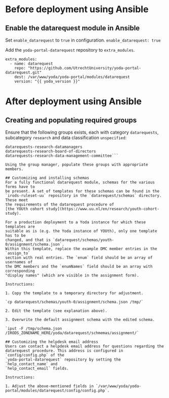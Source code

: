 # Before deployment using Ansible

## Enable the datarequest module in Ansible
Set `enable_datarequest` to `true` in configuration.
```enable_datarequest: true```

Add the `yoda-portal-datarequest` repository to `extra_modules`.
```
extra_modules:
  - name: datarequest
    repo: "https://github.com/UtrechtUniversity/yoda-portal-datarequest.git"
    dest: /var/www/yoda/yoda-portal/modules/datarequest
    version: "{{ yoda_version }}"
```

# After deployment using Ansible

## Creating and populating required groups

Ensure that the following groups exists, each with category `datarequests`,
subcategory `research` and data classification `unspecified`:
```
datarequests-research-datamanagers
datarequests-research-board-of-directors
datarequests-research-data-management-committee```

Using the group manager, populate these groups with appropriate members.

## Customizing and installing schemas
For a fully functional datarequest module, schemas for the various forms have to
be present. A set of templates for these schemas can be found in the
`irods-ruleset-uu` repository in the `datarequest/schemas` directory. These meet
the requirements of the datarequest procedure of
[the YOUth cohort study](https://www.uu.nl/en/research/youth-cohort-study).

For a production deployment to a Yoda instance for which these templates are
suitable as is (e.g. the Yoda instance of YOUth), only one template has to be
changed, and that is `datarequest/schemas/youth-0/assignment/schema.json`.
Within this template, replace the example DMC member entries in the `assign_to`
section with real entries. The `enum` field should be an array of usernames of
the DMC members and the `enumNames` field should be an array with corresponding
"display names" (which are visible in the assignment form).

Instructions:

1. Copy the template to a temporary directory for adjustment.

`cp datarequest/schemas/youth-0/assignment/schema.json /tmp/`

2. Edit the template (see explanation above).

3. Overwrite the default assignment schema with the edited schema.

`iput -F /tmp/schema.json /IRODS_ZONENAME_HERE/yoda/datarequest/schmemas/assignment/`

## Customizing the helpdesk email address
Users can contact a helpdesk email address for questions regarding the
datarequest procedure. This address is configured in `config/config.php` of the
`yoda-portal-datarequest` repository by setting the `help_contact_name` and
`help_contact_email` fields.

Instructions:

1. Adjust the above-mentioned fields in `/var/www/yoda/yoda-portal/modules/datarequest/config/config.php`.
